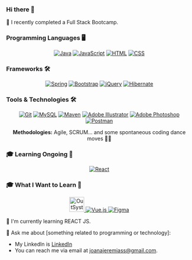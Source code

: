 ### Hi there 👋


 🚀 I recently completed a Full Stack Bootcamp.

<!-- Programming Languages -->
### Programming Languages 🖥️

<div align="center">
  <a href="https://www.java.com/en/" target="_blank"><img src="https://skillicons.dev/icons?i=java" alt="Java"></a>
  <a href="https://www.javascript.com/" target="_blank"><img src="https://skillicons.dev/icons?i=javascript" alt="JavaScript"></a>
  <a href="https://html.com/" target="_blank"><img src="https://skillicons.dev/icons?i=html" alt="HTML"></a>
  <a href="https://github.com/ShootiePT" target="_blank"><img src="https://skillicons.dev/icons?i=css" alt="CSS"></a>
</div>

<!-- Frameworks -->
### Frameworks 🛠️

<div align="center">
  <a href="https://spring.io/" target="_blank"><img src="https://skillicons.dev/icons?i=spring" alt="Spring"></a>
  <a href="https://getbootstrap.com/" target="_blank"><img src="https://skillicons.dev/icons?i=bootstrap" alt="Bootstrap"></a>
  <a href="https://jquery.com/" target="_blank"><img src="https://skillicons.dev/icons?i=jquery" alt="jQuery"></a>
    <a href="https://jquery.com/" target="_blank"><img src="https://skillicons.dev/icons?i=hibernate" alt="Hibernate"></a>
</div>

<!-- Tools & Technologies -->
### Tools & Technologies 🛠️

<div align="center">
  <a href="https://git-scm.com/" target="_blank"><img src="https://skillicons.dev/icons?i=git" alt="Git"></a>
  <a href="https://www.mysql.com/" target="_blank"><img src="https://skillicons.dev/icons?i=mysql" alt="MySQL"></a>
  <a href="https://maven.apache.org/" target="_blank"><img src="https://skillicons.dev/icons?i=maven" alt="Maven"></a>
  <a href="https://www.adobe.com/" target="_blank"><img src="https://skillicons.dev/icons?i=ai" alt="Adobe Illustrator"></a>
  <a href="https://www.adobe.com/" target="_blank"><img src="https://skillicons.dev/icons?i=ps" alt="Adobe Photoshop"></a>
  <a href="https://www.adobe.com/" target="_blank"><img src="https://skillicons.dev/icons?i=postman" alt="Postman"></a>
  
  **Methodologies:** Agile, SCRUM... and some spontaneous coding dance moves 💃🕺
</div>

<!-- Learning Ongoing -->
### 🎓 Learning Ongoing 🚀

<div align="center">
  <a href="https://react.dev/" target="_blank"><img src="https://skillicons.dev/icons?i=react" alt="React"></a>
  
</div>

<!-- What I want to learn -->
### 🎓 What I Want to Learn 🌟

<div align="center">
  <a href="https://www.outsystems.com/" target="_blank">
    <img src="https://www.outsystems.com/-/media/themes/outsystems/website/logo.svg" alt="OutSystems" height="40">
  </a>
  <a href="https://vuejs.org/" target="_blank">
    <img src="https://skillicons.dev/icons?i=vue" alt="Vue.js">
  </a>
  <a href="https://www.figma.com/" target="_blank">
    <img src="https://skillicons.dev/icons?i=figma" alt="Figma">
  </a>
</div>







 🌱 I'm currently learning REACT JS.

 

 💬 Ask me about [something related to programming or technology]:

- My LinkedIn is [LinkedIn](https://www.linkedin.com/in/joanajeremias/)
- You can reach me via email at [joanajeremiass@gmail.com](mailto:joanajeremiass@gmail.com).


